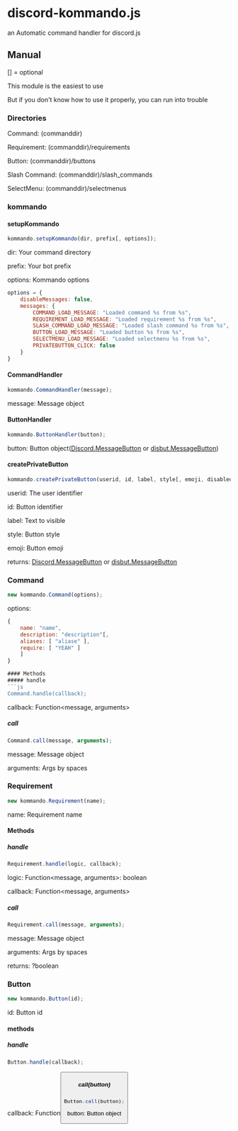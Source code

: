 # discord-kommando.js
an Automatic command handler for discord.js

## Manual
[] = optional

This module is the easiest to use

But if you don't know how to use it properly, you can run into trouble

### Directories
Command: (commanddir)

Requirement: (commanddir)/requirements

Button: (commanddir)/buttons

Slash Command: (commanddir)/slash_commands

SelectMenu: (commanddir)/selectmenus

### kommando
#### setupKommando
```js
kommando.setupKommando(dir, prefix[, options]);
```

dir: Your command directory

prefix: Your bot prefix

options: Kommando options

```js
options = {
    disableMessages: false,
    messages: {
        COMMAND_LOAD_MESSAGE: "Loaded command %s from %s",
        REQUIREMENT_LOAD_MESSAGE: "Loaded requirement %s from %s",
        SLASH_COMMAND_LOAD_MESSAGE: "Loaded slash command %s from %s",
        BUTTON_LOAD_MESSAGE: "Loaded button %s from %s",
        SELECTMENU_LOAD_MESSAGE: "Loaded selectmenu %s from %s",
        PRIVATEBUTTON_CLICK: false
    }
}
```

#### CommandHandler
```js
kommando.CommandHandler(message);
```

message: Message object

#### ButtonHandler
```js
kommando.ButtonHandler(button);
```

button: Button object([Discord.MessageButton](https://discord.js.org/#/docs/main/stable/class/MessageButton) or [disbut.MessageButton](https://github.com/discord-buttons/discord-buttons/blob/main/src/v12/Classes/MessageButton.js))

#### createPrivateButton
```js
kommando.createPrivateButton(userid, id, label, style[, emoji, disabled, url]);
```

userid: The user identifier

id: Button identifier

label: Text to visible

style: Button style

emoji: Button emoji

returns: [Discord.MessageButton](https://discord.js.org/#/docs/main/stable/class/MessageButton) or [disbut.MessageButton](https://github.com/discord-buttons/discord-buttons/blob/main/src/v12/Classes/MessageButton.js)

### Command
```js
new kommando.Command(options);
```

options: 

```js
{
    name: "name",
    description: "description"[,
    aliases: [ "aliase" ],
    require: [ "YEAH" ]
    ]
}

#### Methods
##### handle
```js
Command.handle(callback);
```

callback: Function<message, arguments>

##### call
```js
Command.call(message, arguments);
```

message: Message object

arguments: Args by spaces

### Requirement
```js
new kommando.Requirement(name);
```

name: Requirement name

#### Methods
##### handle
```js
Requirement.handle(logic, callback);
```

logic: Function<message, arguments>: boolean

callback: Function<message, arguments>

##### call
```js
Requirement.call(message, arguments);
```

message: Message object

arguments: Args by spaces

returns: ?boolean

### Button
```js
new kommando.Button(id);
```

id: Button id

#### methods
##### handle
```js
Button.handle(callback);
```

callback: Function<button>

##### call(button)
```js
Button.call(button);
```

button: Button object